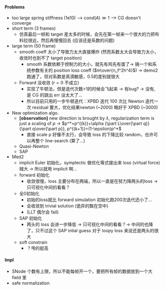 #### Problems

* too large spring stiffness (1e10) --> $cond(A)\gg1$ --> CG doesn't converge
* short term (3 frames)
  * 仿真最后一帧和 target 差太多的时候，会先在第一帧来一个很大的力把布料拉很远，然后再慢慢回去 (应该还是系数的问题)
* large term (50 frame)
  * smooth coeff 太小了导致力太大直接爆炸 (然而系数太大会导致力太小，收敛时也到不了 target position)
    * smooth 系数依赖于控制力的大小，就先有鸡先有蛋了-> 搞一个和系统参数有关的 position loss coeff ($m\over{n_f^2h^4}$) -> demo2 跑通了，但对系数是真滴敏感，0.5的差别就很大
  * Forward 没收敛 ($r=0$ 不成立)
    * 实现了牛顿法，但是迭代次数>1的时候会飞起来 -> 有bug? -> 没有, 是 CG 的跳出 err 设太大了...
    * 所以目前只用的一步牛顿迭代：XPBD 迭代 100 次比 Newton 迭代一次 residual 要大，优化结果newton (~2000) 略好于 XPBD (~3000)
* New optimization algo.
  * **[observation]** new direction is brought by $\lambda$, regularization term is just a scaling of $p$ -> $p^*=p^{(k)}+\alpha {\part L\over{\part q}}{\part q\over{\part p}}, p^{(k+1)}=(1-\epsilon)p^*$
    * 直接 scale p 好像不太行，会导致 loss 的下降比较 random，也许可以再整个 line-search (算了...)
  * Quasi-Newton
  * SAP
* Med2
  * implicit Euler 初始化，symplectic 做优化等式接出来 loss (virtual force) 贼大 -> 所以就用 implicit 啊...
  * forward 初始化
    * 收敛很慢，loss 主要分布在两端，所以一直是在努力降两头的loss -> 只可视化中间的看看？
  * 全0初始化
    * 初始的loss就比 forward simulation 初始化跑200次迭代还小了...
    * 会收敛到 trivial solution (诡异的飘在空中)
    * (LLT 偶尔会 fail)
  * SAP 初始化
    * 两头的 loss 会进一步降低 -> 只可视化中间的看看？-> 中间的也降了，只不过这个 SAP intial guess 对于 loopy loss 来说还是两头的很大
  * soft constrain
    * ？甩的挺高

#### Impl

* SNode 个数有上限，所以不能每帧开一个，要把所有帧的数据放到一个大 field 里
* safe normalization